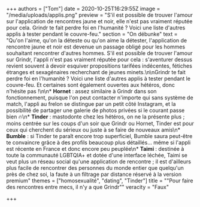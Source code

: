 +++
authors = ["Tom"]
date = 2020-10-25T16:29:55Z
image = "/media/uploads/applis.png"
preview = "S'il est possible de trouver l'amour sur l'application de rencontres jaune et noir, elle n'est pas vraiment réputée pour cela. Grindr te fait perdre foi en l'humanité ? Voici une liste d'autres applis à tester pendant le couvre-feu."
section = "On débunke"
text = "Qu'on l'aime, qu'on la déteste ou qu'on aime la détester, l'application de rencontre jaune et noir est devenue un passage obligé pour les hommes souhaitant rencontrer d'autres hommes. S'il est possible de trouver l'amour sur Grindr, l'appli n'est pas vraiment réputée pour cela : s'aventurer dessus revient souvent à devoir esquiver propositions tarifées indécentes, fétiches étranges et sexagénaires recherchant de jeunes minets.\n\nGrindr te fait perdre foi en l'humanité ? Voici une liste d'autres applis à tester pendant le couvre-feu. Et certaines sont également ouvertes aux hétéros, donc n'hésite pas !\n\n* **Hornet** : assez similaire à Grindr dans son fonctionnement, puisque l'on peut contacter n'importe qui sans système de match, l'appli au frelon se distingue par un petit côté Instagram, et la possibilité de partager une galerie de photos privées si le courant passe bien 🔥\n* **Tinder** : mastodonte chez les hétéros, on ne la présente plus ; moins centrée sur les coups d'un soir que Grindr ou Hornet, Tinder est pour ceux qui cherchent du sérieux ou juste à se faire de nouveaux amis\n* **Bumble** : si Tinder te paraît encore trop superficiel, Bumble saura peut-être te convaincre grâce à des profils beaucoup plus détaillés... même si l'appli est récente en France et donc encore peu peuplée\n* **Taimi** : destinée à toute la communauté LGBTQIA+ et dotée d'une interface léchée, Taimi se veut plus un réseau social qu'une application de rencontre ; il est d'ailleurs plus facile de rencontrer des personnes du monde entier que quelqu'un près de chez soi, la faute à un filtrage par distance réservé à la version premium"
themes = ["homosexualité", "dating", "Tinder"]
title = "\"Pour faire des rencontres entre mecs, il n'y a que Grindr\""
veracity = "Faux"

+++
